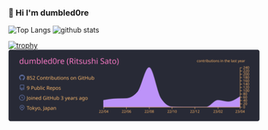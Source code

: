 ### 👋 Hi I'm dumbled0re 

<!--
**dumbled0re/dumbled0re** is a ✨ _special_ ✨ repository because its `README.md` (this file) appears on your GitHub profile.

Here are some ideas to get you started:

- 🔭 I’m currently working on ...
- 🌱 I’m currently learning ...
- 👯 I’m looking to collaborate on ...
- 🤔 I’m looking for help with ...
- 💬 Ask me about ...
- 📫 How to reach me: ...
- 😄 Pronouns: ...
- ⚡ Fun fact: ...
-->

<!-- 
![Ritsushi's GitHub stats](https://github-readme-stats.vercel.app/api?username=dumbled0re&count_private=true&show_icons=true&theme=radical&include_all_commits=true)

[![Top Langs](https://github-readme-stats.vercel.app/api/top-langs/?username=dumbled0re&theme=radical&show_icons=true&layout=compact)](https://github.com/dumbled0re/github-readme-stats)
-->

<p align="left"> 
  <img alt="Top Langs" height="150px" src="https://github-readme-stats.vercel.app/api/top-langs/?username=dumbled0re&layout=compact&theme=onedark&show_icons=true&hide=jupyter%20notebook&langs_count=5" />
  <img alt="github stats" height="150px" src="https://github-readme-stats.vercel.app/api?username=dumbled0re&count_private=true&show_icons=true&theme=onedark&include_all_commits=true" />
</p>

[![trophy](https://github-profile-trophy.vercel.app/?username=dumbled0re&title=Commits,PullRequest,Repositories,Followers,Issues,Stars&theme=gruvbox)](https://github.com/ryo-ma/github-profile-trophy)
[![](https://raw.githubusercontent.com/dumbled0re/dumbled0re/master/profile-summary-card-output/dracula/0-profile-details.svg)](https://github.com/vn7n24fzkq/github-profile-summary-cards)
<!-- [![](https://raw.githubusercontent.com/dumbled0re/dumbled0re/master/profile-summary-card-output/dracula/1-repos-per-language.svg)](https://github.com/vn7n24fzkq/github-profile-summary-cards) 
[![](https://raw.githubusercontent.com/dumbled0re/dumbled0re/master/profile-summary-card-output/dracula/2-most-commit-language.svg)](https://github.com/vn7n24fzkq/github-profile-summary-cards) -->
